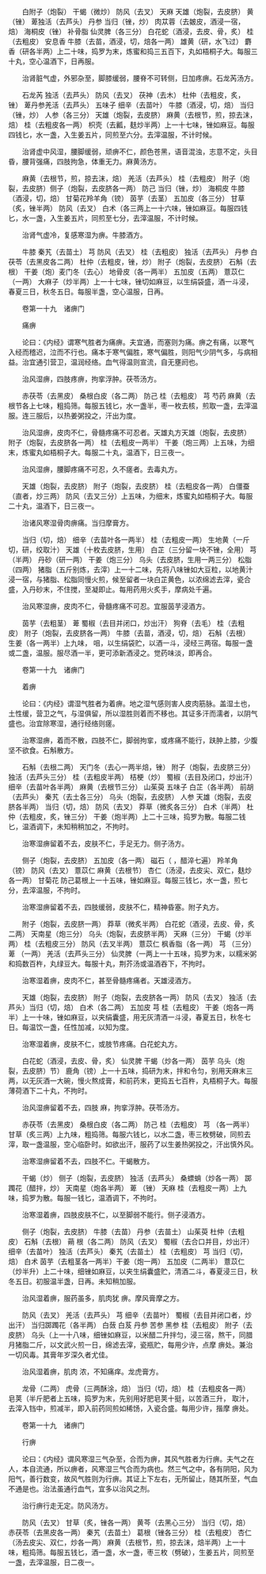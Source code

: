 <!-- { "loadSidebar": true } -->
　　白附子（炮裂） 干蝎（微炒） 防风（去叉） 天麻 天雄（炮裂，去皮脐） 黄（锉） 萆独活（去芦头） 丹参 当归（锉，炒） 肉苁蓉（去皴皮，酒浸一宿，焙） 海桐皮（锉） 补骨脂 仙灵脾（各三分） 白花蛇（酒浸，去皮、骨，炙） 桂（去粗皮） 安息香 牛膝（去苗，酒浸，切，焙各一两） 雄黄（研，水飞过） 麝香（研各半两）上二十味，捣罗为末，炼蜜和捣三五百下，丸如梧桐子大。每服三十丸，空心温酒下，日再服。

　　治肾脏气虚，外邪杂至，脚膝缓弱，腰脊不可转侧，日加疼痹。石龙芮汤方。

　　石龙芮 独活（去芦头） 防风（去叉） 茯神（去木） 杜仲（去粗皮，炙，锉） 萆丹参羌活（去芦头） 五味子 细辛（去苗叶） 牛膝（酒浸，切，焙） 当归（锉，炒） 人参（各三分） 天雄（炮裂，去皮脐） 麻黄（去根节，煎，掠去沫，焙） 桂（去粗皮各一两） 枳壳（去瓤，麸炒半两）上一十七味，锉如麻豆。每服四钱匕，水一盏，入生姜五片，同煎至六分。去滓温服，不计时候。

　　治肾虚中风湿，腰脚缓弱，顽痹不仁，颜色苍黑，语音混浊，志意不定，头目昏，腰背强痛，四肢拘急，体重无力。麻黄汤方。

　　麻黄（去根节，煎，掠去沫，焙） 羌活（去芦头） 桂（去粗皮） 附子（炮裂，去皮脐）侧子（炮裂，去皮脐各一两） 防己 当归（锉，炒） 海桐皮 牛膝（酒浸，切，焙） 甘菊花羚羊角（镑） 茵芋（去茎） 五加皮（各三分） 甘草（炙，锉半两） 防风（去叉） 白术（各三两上一十六味，锉如麻豆。每服四钱匕，水一盏，入生姜五片，同煎至七分，去滓温服，不计时候。

　　治肾气虚冷，复感寒湿为痹。牛膝酒方。

　　牛膝 秦艽（去苗土） 芎 防风（去叉） 桂（去粗皮） 独活（去芦头） 丹参 白茯苓（去黑皮各二两） 杜仲（去粗皮，锉，炒） 附子（炮裂，去皮脐） 石斛（去根） 干姜（炮）麦门冬（去心） 地骨皮（各一两半） 五加皮（五两） 薏苡仁（一两） 大麻子（炒半两）上一十七味，锉切如麻豆，以生绢袋盛，酒一斗浸，春夏三日，秋冬五日。每服半盏，空心温服，日再。

　　卷第一十九　诸痹门

　　痛痹

　　论曰：《内经》谓寒气胜者为痛痹。夫宜通，而塞则为痛。痹之有痛，以寒气入经而稽迟，泣而不行也。痛本于寒气偏胜，寒气偏胜，则阳气少阴气多，与病相益。治宜通引营卫，温润经络。血气得温则宣流，自无壅阏也。

　　治风湿痹，四肢疼痹，拘挛浮肿。茯苓汤方。

　　赤茯苓（去黑皮） 桑根白皮（各二两） 防己 桂（去粗皮） 芎 芍药 麻黄（去根节各上七味，粗捣筛。每服五钱匕，水一盏半，枣一枚去核，煎取一盏，去滓温服。连三服后，以热姜粥投之，汗出为度。

　　治风湿痹，皮肉不仁，骨髓疼痛不可忍者。天雄丸方天雄（炮裂，去皮脐） 附子（炮裂，去皮脐各一两） 桂（去粗皮一两半） 干姜（炮三两）上五味，为细末，炼蜜丸如梧桐子大。每服二十丸，温酒下，日三夜一。

　　治风湿痹，腰脚疼痛不可忍，久不瘥者。去毒丸方。

　　天雄（炮裂，去皮脐） 附子（炮裂，去皮脐） 桂（去粗皮各一两） 白僵蚕（直者，炒三两） 防风（去叉三分）上五味，为细末，炼蜜丸如梧桐子大。每服二十丸，温酒下，日三夜一。

　　治诸风寒湿骨肉痹痛。当归摩膏方。

　　当归（切，焙） 细辛（去苗叶各一两半） 桂（去粗皮一两） 生地黄（一斤切，研，绞取汁） 天雄（十枚去皮脐，生用） 白芷（三分留一块不锉，全用） 芎 （半两） 丹砂（研一两） 干姜（炮三分） 乌头（去皮脐，生用一两三分） 松脂（四两） 猪脂（五斤别炼，去滓）上一十二味，先将八味锉如大豆粒，以地黄汁浸一宿，与猪脂、松脂同慢火煎，候至留者一块白芷黄色，以浓绵滤去滓，瓷合盛，入丹砂末，不住搅，至凝即止。每用药用火炙手，摩病处千遍。

　　治风寒湿痹，皮肉不仁，骨髓疼痛不可忍。宜服茵芋浸酒方。

　　茵芋（去粗茎） 萆 蜀椒（去目并闭口，炒出汗） 狗脊（去毛） 桂（去粗皮） 附子（炮裂，去皮脐各一两） 牛膝（去苗，酒浸，切，焙） 石斛（去根） 生姜（各一两半）上九味， 咀，以生绢袋贮，以酒一斗，浸经三两宿。每服一盏或二盏，温服。服尽酒一半，更可添新酒浸之。觉药味淡，即再合。

　　卷第一十九　诸痹门

　　着痹

　　论曰：《内经》谓湿气胜者为着痹。地之湿气感则害人皮肉筋脉。盖湿土也，土性缓，营卫之气，与湿俱留，所以湿胜则着而不移也。其证多汗而濡者，以阴气盛也。治宜除寒湿，通行经络则瘥。

　　治寒湿痹，着而不散，四肢不仁，脚弱拘挛，或疼痛不能行，趺肿上膝，少腹坚不欲食。石斛散方。

　　石斛（去根二两） 天门冬（去心一两半焙，锉） 附子（炮裂，去皮脐三分） 独活（去芦头三分） 桂（去粗皮半两） 桔梗（炒） 蜀椒（去目及闭口，炒出汗） 细辛（去苗叶各半两） 麻黄（去根节三分） 山茱萸 五味子 白芷（各半两） 前胡（去芦头） 秦艽（去土各三分） 乌头（炮裂，去皮脐） 人参 天雄（炮裂，去皮脐各半两） 当归（切，焙） 防风（去叉） 莽草（微炙各三分） 白术（半两） 杜仲（去粗皮，炙，锉三分） 干姜（炮半两）上二十三味，捣罗为散。每服二钱匕，温酒调下，未知稍稍加之，不拘时。

　　治寒湿痹留着不去，皮肤不仁，手足无力。侧子汤方。

　　侧子（炮裂，去皮脐） 五加皮（各一两） 磁石（ ，醋淬七遍） 羚羊角（镑） 防风（去叉） 薏苡仁 麻黄（去根节） 杏仁（汤浸，去皮尖、双仁，麸炒各一两） 甘菊花 防己葛根上一十五味，锉如麻豆。每服三钱匕，水一盏，煎七分，去滓温服，不拘时。

　　治寒湿痹留着不去，四肢缓弱，皮肤不仁，精神昏塞。附子丸方。

　　附子（炮裂，去皮脐一两） 莽草（微炙半两） 白花蛇（酒浸，去皮、骨，炙二两） 天南星（炮三分） 乌头（炮裂，去皮脐半两） 天麻（三分） 干蝎（炒半两） 桂（去粗皮三分） 防风（去叉半两） 薏苡仁 枫香脂（各一两） 芎 （三分） 萆 （一两） 羌活（去芦头三分） 仙灵脾（一两上一十五味，捣罗为末，以糯米粥和捣数百杵，丸绿豆大。每服十丸，荆芥汤或温酒吞下，不拘时。

　　治寒湿着痹，皮肉不仁，甚至骨髓疼痛者。天雄浸酒方。

　　天雄（炮裂，去皮脐） 附子（炮裂，去皮脐各一两） 防风（去叉） 独活（去芦头）当归（切，焙） 白术（各二两） 五加皮 芎 桂（去粗皮） 干姜（炮各一两半）上一十味，锉如麻豆，以夹绢囊盛，用无灰清酒一斗浸，春夏五日，秋冬七日。每温饮一盏，任性加减，以知为度。

　　治寒湿着痹，皮肤不仁，或肢节疼痛。白花蛇丸方。

　　白花蛇（酒浸，去皮、骨，炙） 仙灵脾 干蝎（炒各一两） 茵芋 乌头（炮裂，去皮脐）节） 鹿角（镑）上一十五味，捣研为末，拌和令匀，别用天麻末三两，以无灰酒一大碗，慢火熬成膏，和前药末，更捣五七百杵，丸梧桐子大。每服薄荷酒下二十丸，不拘时。

　　治风湿痹留着不去，四肢 麻，拘挛浮肿。茯苓汤方。

　　赤茯苓（去黑皮） 桑根白皮（各二两） 防己 桂（去粗皮） 芎 （各一两半） 甘草（炙三两）上九味，粗捣筛。每服六钱匕，以水二盏，枣三枚劈破，同煎去滓，取一盏温服，空心临卧时。如欲出汗，服药了以生姜热粥投之，汗出慎外风。

　　治寒湿痹留着不去，四肢不仁。干蝎散方。

　　干蝎（炒） 侧子（炮裂，去皮脐） 独活（去芦头） 桑螵蛸（炒各一两） 踯躅花（醋拌，炒） 天南星（炮各半两） 萆 （锉） 天麻 桂（去粗皮一两）上九味，捣罗为散。每服一钱匕，温酒调下，不拘时。

　　治寒湿着痹，四肢皮肤不仁，以至脚弱不能行。侧子浸酒方。

　　侧子（炮裂，去皮脐） 牛膝（去苗） 丹参（去苗土） 山茱萸 杜仲（去粗皮） 石斛（去根） 蒴 根（各二两） 防风（去叉） 蜀椒（去合口并目，炒出汗） 细辛（去苗叶） 独活（去芦头） 秦艽（去苗土） 桂（去粗皮） 芎 当归（切，焙） 白术 茵芋（去粗茎各一两半）干姜（炮一两） 五加皮（二两半） 薏苡仁（炒半升）上二十味，细锉如麻豆，以夹生绢囊盛贮，清酒二斗，春夏浸三日，秋冬五日。初服温半盏，日再。未知稍加服。

　　治风湿着痹，服药虽多，肌肉犹 痹。摩风膏摩之方。

　　防风（去叉） 羌活（去芦头） 芎 细辛（去苗叶） 蜀椒（去目并闭口者，炒出汗） 当归踯躅花（各半两） 白蔹 白芨 丹参 苦参 黑参 桂（去粗皮） 附子（去皮脐） 乌头（上一十八味，细锉如麻豆，以米醋二升拌匀，浸三宿，熬干，同腊月猪脂二斤，以文武火煎一日，绵滤去滓，瓷瓶贮，每用少许，点摩 痹处。兼治一切风毒。其膏年岁深久者尤佳。

　　治风湿着痹，肌肉 浓，不知痛痒。龙虎膏方。

　　龙骨（二两） 虎骨（三两酥涂，焙） 当归（切，焙） 桂（去粗皮各一两） 皂荚（半斤肥者上五味，捣罗为末，先别用好肥皂荚十挺，以苦酒三升， 取汁，去滓入铛中，煎减半，即入前药同煎如稀饧，入瓷合盛。每用少许，揩摩 痹处。

　　卷第一十九　诸痹门

　　行痹

　　论曰：《内经》谓风寒湿三气杂至，合而为痹，其风气胜者为行痹。夫气之在人，本自流通，所以痹者，风寒湿三气合而为病也。然三气之中，各有阴阳，风为阳气，善行数变，故风气胜则为行痹。其证上下左右，无所留止，随其所至，气血不通是也。治法虽通行血气，宜多以治风之剂。

　　治行痹行走无定。防风汤方。

　　防风（去叉） 甘草（炙，锉各一两） 黄芩（去黑心三分） 当归（切，焙） 赤茯苓（去黑皮各一两） 秦艽（去苗土） 葛根（锉各三分） 桂（去粗皮） 杏仁（汤去皮尖、双仁，炒各一两） 麻黄（去根节，煎，掠去沫，焙半两）上一十味，粗捣筛。每服五钱匕，酒一盏，水一盏，枣三枚（劈破），生姜五片，同煎至一盏，去滓温服，日二夜一。

